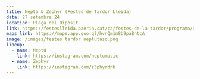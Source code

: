 ```yaml
---
title: Neptú & Zephyr (Festes de Tardor Lleida)
data: 27 setembre 24
location: Plaça del Dipòsit
link: https://festeslleida.paeria.cat/ca/festes-de-la-tardor/programa/dia-27#:~:text=21.30%20h%20%E2%80%93%20Nept%C3%BA%20%26%20Zephyr
maps_link: https://maps.app.goo.gl/hvnQm1m8b9paBntcA
image: /images/festes tardor neptutaso.png
lineup:
  - name: Neptú
    link: https://instagram.com/neptumusic
  - name: Zephyr
    link: https://instagram.com/z3phyrdnb
---
```


